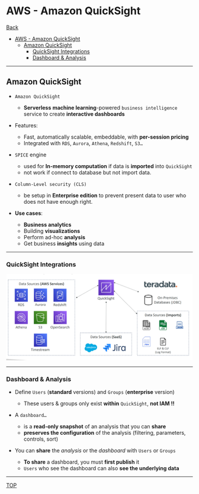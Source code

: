 # AWS - Amazon QuickSight

[Back](../../index.md)

- [AWS - Amazon QuickSight](#aws---amazon-quicksight)
  - [Amazon QuickSight](#amazon-quicksight)
    - [QuickSight Integrations](#quicksight-integrations)
    - [Dashboard \& Analysis](#dashboard--analysis)

---

## Amazon QuickSight

- `Amazon QuickSight`

  - **Serverless** **machine learning**-powered `business intelligence` service to create **interactive dashboards**

- Features:

  - Fast, automatically scalable, embeddable, with **per-session pricing**
  - Integrated with `RDS`, `Aurora`, `Athena`, `Redshift`, `S3…`

- `SPICE` engine

  - used for **In-memory computation** if data is **imported** into `QuickSight`
  - not work if connect to database but not import data.

- `Column-Level security (CLS)`

  - be setup in **Enterprise edition** to prevent present data to user who does not have enough right.

- **Use cases**:
  - **Business analytics**
  - Building **visualizations**
  - Perform ad-hoc **analysis**
  - Get business **insights** using data

---

### QuickSight Integrations

![quicksight_integrations](./pic/quicksight_integrations.png)

---

### Dashboard & Analysis

- Define `Users` (**standard** versions) and `Groups` (**enterprise** version)

  - These users & groups only exist **within** `QuickSight`, **not IAM !!**

- A `dashboard…`

  - is a **read-only snapshot** of an analysis that you can **share**
  - **preserves the configuration** of the analysis (filtering, parameters, controls, sort)

- You can **share** the _analysis_ or the _dashboard_ with `Users` or `Groups`
  - **To share** a dashboard, you must **first publish** it
  - `Users` who see the dashboard can also **see the underlying data**

---

[TOP](#aws---amazon-quicksight)
